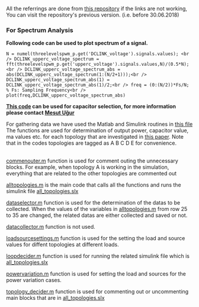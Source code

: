 All the referrings are done from [this repository](https://github.com/hakansrc/mlv_inv) if the links are not working, You can visit the repository's previous version. (i.e. before 30.06.2018)
### For Spectrum Analysis

**Following code can be used to plot spectrum of a signal.**

`N = numel(threelevelspwm_p.get('DCLINK_voltage').signals.values); <br />
DCLINK_upperc_voltage_spectrum = fft(threelevelspwm_p.get('upperc_voltage').signals.values,N)/(0.5*N);<br />
DCLINK_upperc_voltage_spectrum_abs = abs(DCLINK_upperc_voltage_spectrum(1:(N/2+1)));<br />
DCLINK_upperc_voltage_spectrum_abs(1) = DCLINK_upperc_voltage_spectrum_abs(1)/2;<br />
freq = (0:(N/2))*Fs/N; % Fs: Sampling Frequency<br />
plot(freq,DCLINK_upperc_voltage_spectrum_abs)`

**[This code](https://github.com/hakansrc/mlv_inv/blob/master/topologies%20to%20be%20evaluated/capacitorselection.m) can be used for capacitor selection, for more information please contact [Mesut Uğur](https://github.com/mesutto)**<br />


For gathering data we have used the Matlab and Simulink routines in [this file](https://github.com/hakansrc/mlv_inv/tree/master/topologies%20to%20be%20evaluated)
The functions are used for determination of output power, capacitor value, ma values etc. for each topology that are investigated in [this paper](https://github.com/mesutto/IMMD/blob/master/Paper/PEMC%202018/Final%20Paper/PEMC2018_FinalPaper.pdf). Note that in the codes topologies are tagged as A B C D E for convenience.

<br />[commenouter.m](https://github.com/hakansrc/mlv_inv/blob/master/topologies%20to%20be%20evaluated/commentouter.m) function is used for comment outing the unnecessary blocks. For example, when topology A is working in the simulation, everything that are related to the other topologies are commented out

[alltopologies.m](https://github.com/hakansrc/mlv_inv/blob/master/topologies%20to%20be%20evaluated/alltopologies.m) is the main code that calls all the functions and runs the simulink file [all_topologies.slx](https://github.com/hakansrc/mlv_inv/blob/master/topologies%20to%20be%20evaluated/all_topologies.slx) 

[dataselector.m](https://github.com/hakansrc/mlv_inv/blob/master/topologies%20to%20be%20evaluated/dataselector.m) function is used for the determination of the datas to be collected. When the values of the variables in [alltopologies.m](https://github.com/hakansrc/mlv_inv/blob/master/topologies%20to%20be%20evaluated/alltopologies.m) from row 25 to 35 are changed, the related datas are either collected and saved or not.

[datacollector.m](https://github.com/hakansrc/mlv_inv/blob/master/topologies%20to%20be%20evaluated/datacollector.m) function is not used.

[loadsourcesettings.m](https://github.com/hakansrc/mlv_inv/blob/master/topologies%20to%20be%20evaluated/loadsourcesettings.m) function is used for the setting the load and source values for diffent topologies at different loads.

[loopdecider.m](https://github.com/hakansrc/mlv_inv/blob/master/topologies%20to%20be%20evaluated/loopdecider.m) function is used for running the related simulink file which is [all_topologies.slx](https://github.com/hakansrc/mlv_inv/blob/master/topologies%20to%20be%20evaluated/all_topologies.slx)

[powervariation.m](https://github.com/hakansrc/mlv_inv/blob/master/topologies%20to%20be%20evaluated/powervariation.m) function is used for setting the load and sources for the power variation cases.

[topology_decider.m](https://github.com/hakansrc/mlv_inv/blob/master/topologies%20to%20be%20evaluated/topology_decider.m) function is used for commenting out or uncommenting main blocks that are in [all_topologies.slx](https://github.com/hakansrc/mlv_inv/blob/master/topologies%20to%20be%20evaluated/all_topologies.slx) 
